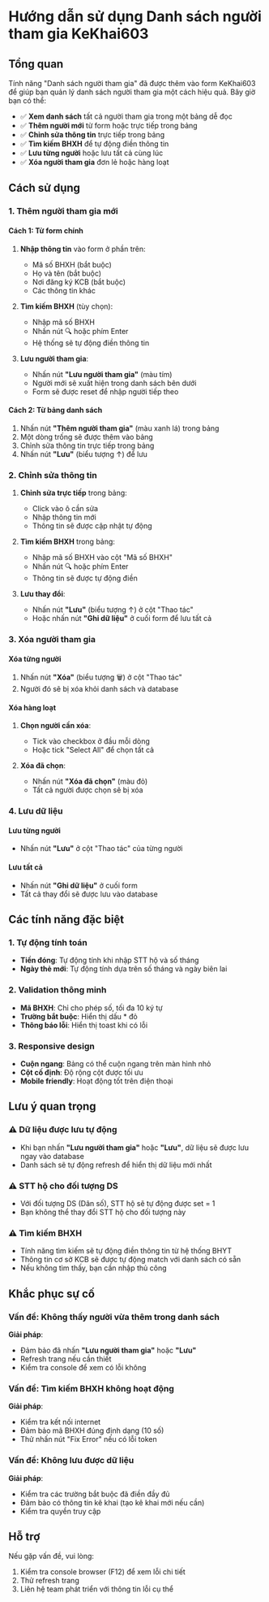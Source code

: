 # Hướng dẫn sử dụng Danh sách người tham gia KeKhai603

## Tổng quan

Tính năng "Danh sách người tham gia" đã được thêm vào form KeKhai603 để giúp bạn quản lý danh sách người tham gia một cách hiệu quả. Bây giờ bạn có thể:

- ✅ **Xem danh sách** tất cả người tham gia trong một bảng dễ đọc
- ✅ **Thêm người mới** từ form hoặc trực tiếp trong bảng
- ✅ **Chỉnh sửa thông tin** trực tiếp trong bảng
- ✅ **Tìm kiếm BHXH** để tự động điền thông tin
- ✅ **Lưu từng người** hoặc lưu tất cả cùng lúc
- ✅ **Xóa người tham gia** đơn lẻ hoặc hàng loạt

## Cách sử dụng

### 1. Thêm người tham gia mới

#### Cách 1: Từ form chính
1. **Nhập thông tin** vào form ở phần trên:
   - Mã số BHXH (bắt buộc)
   - Họ và tên (bắt buộc)
   - Nơi đăng ký KCB (bắt buộc)
   - Các thông tin khác

2. **Tìm kiếm BHXH** (tùy chọn):
   - Nhập mã số BHXH
   - Nhấn nút 🔍 hoặc phím Enter
   - Hệ thống sẽ tự động điền thông tin

3. **Lưu người tham gia**:
   - Nhấn nút **"Lưu người tham gia"** (màu tím)
   - Người mới sẽ xuất hiện trong danh sách bên dưới
   - Form sẽ được reset để nhập người tiếp theo

#### Cách 2: Từ bảng danh sách
1. Nhấn nút **"Thêm người tham gia"** (màu xanh lá) trong bảng
2. Một dòng trống sẽ được thêm vào bảng
3. Chỉnh sửa thông tin trực tiếp trong bảng
4. Nhấn nút **"Lưu"** (biểu tượng ↑) để lưu

### 2. Chỉnh sửa thông tin

1. **Chỉnh sửa trực tiếp** trong bảng:
   - Click vào ô cần sửa
   - Nhập thông tin mới
   - Thông tin sẽ được cập nhật tự động

2. **Tìm kiếm BHXH** trong bảng:
   - Nhập mã số BHXH vào cột "Mã số BHXH"
   - Nhấn nút 🔍 hoặc phím Enter
   - Thông tin sẽ được tự động điền

3. **Lưu thay đổi**:
   - Nhấn nút **"Lưu"** (biểu tượng ↑) ở cột "Thao tác"
   - Hoặc nhấn nút **"Ghi dữ liệu"** ở cuối form để lưu tất cả

### 3. Xóa người tham gia

#### Xóa từng người
1. Nhấn nút **"Xóa"** (biểu tượng 🗑️) ở cột "Thao tác"
2. Người đó sẽ bị xóa khỏi danh sách và database

#### Xóa hàng loạt
1. **Chọn người cần xóa**:
   - Tick vào checkbox ở đầu mỗi dòng
   - Hoặc tick "Select All" để chọn tất cả

2. **Xóa đã chọn**:
   - Nhấn nút **"Xóa đã chọn"** (màu đỏ)
   - Tất cả người được chọn sẽ bị xóa

### 4. Lưu dữ liệu

#### Lưu từng người
- Nhấn nút **"Lưu"** ở cột "Thao tác" của từng người

#### Lưu tất cả
- Nhấn nút **"Ghi dữ liệu"** ở cuối form
- Tất cả thay đổi sẽ được lưu vào database

## Các tính năng đặc biệt

### 1. Tự động tính toán
- **Tiền đóng**: Tự động tính khi nhập STT hộ và số tháng
- **Ngày thẻ mới**: Tự động tính dựa trên số tháng và ngày biên lai

### 2. Validation thông minh
- **Mã BHXH**: Chỉ cho phép số, tối đa 10 ký tự
- **Trường bắt buộc**: Hiển thị dấu * đỏ
- **Thông báo lỗi**: Hiển thị toast khi có lỗi

### 3. Responsive design
- **Cuộn ngang**: Bảng có thể cuộn ngang trên màn hình nhỏ
- **Cột cố định**: Độ rộng cột được tối ưu
- **Mobile friendly**: Hoạt động tốt trên điện thoại

## Lưu ý quan trọng

### ⚠️ Dữ liệu được lưu tự động
- Khi bạn nhấn **"Lưu người tham gia"** hoặc **"Lưu"**, dữ liệu sẽ được lưu ngay vào database
- Danh sách sẽ tự động refresh để hiển thị dữ liệu mới nhất

### ⚠️ STT hộ cho đối tượng DS
- Với đối tượng DS (Dân số), STT hộ sẽ tự động được set = 1
- Bạn không thể thay đổi STT hộ cho đối tượng này

### ⚠️ Tìm kiếm BHXH
- Tính năng tìm kiếm sẽ tự động điền thông tin từ hệ thống BHYT
- Thông tin cơ sở KCB sẽ được tự động match với danh sách có sẵn
- Nếu không tìm thấy, bạn cần nhập thủ công

## Khắc phục sự cố

### Vấn đề: Không thấy người vừa thêm trong danh sách
**Giải pháp**: 
- Đảm bảo đã nhấn **"Lưu người tham gia"** hoặc **"Lưu"**
- Refresh trang nếu cần thiết
- Kiểm tra console để xem có lỗi không

### Vấn đề: Tìm kiếm BHXH không hoạt động
**Giải pháp**:
- Kiểm tra kết nối internet
- Đảm bảo mã BHXH đúng định dạng (10 số)
- Thử nhấn nút "Fix Error" nếu có lỗi token

### Vấn đề: Không lưu được dữ liệu
**Giải pháp**:
- Kiểm tra các trường bắt buộc đã điền đầy đủ
- Đảm bảo có thông tin kê khai (tạo kê khai mới nếu cần)
- Kiểm tra quyền truy cập

## Hỗ trợ

Nếu gặp vấn đề, vui lòng:
1. Kiểm tra console browser (F12) để xem lỗi chi tiết
2. Thử refresh trang
3. Liên hệ team phát triển với thông tin lỗi cụ thể
